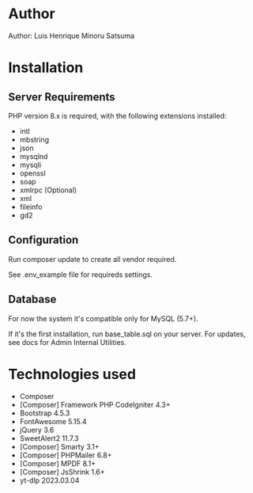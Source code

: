 # Author

Author: Luis Henrique Minoru Satsuma

# Installation

## Server Requirements

PHP version 8.x is required, with the following extensions installed: 

- intl
- mbstring
- json
- mysqlnd
- mysqli
- openssl
- soap
- xmlrpc (Optional)
- xml
- fileinfo
- gd2

## Configuration

Run composer update to create all vendor required.

See .env_example file for requireds settings.

## Database

For now the system it's compatible only for MySQL (5.7+).

If it's the first installation, run base_table.sql on your server. For updates, see docs for Admin Internal Utilities.

# Technologies used

- Composer
- [Composer] Framework PHP CodeIgniter 4.3+
- Bootstrap 4.5.3
- FontAwesome 5.15.4
- jQuery 3.6
- SweetAlert2 11.7.3
- [Composer] Smarty 3.1+
- [Composer] PHPMailer 6.8+
- [Composer] MPDF 8.1+
- [Composer] JsShrink 1.6+
- yt-dlp 2023.03.04